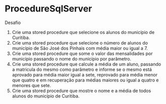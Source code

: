 # ProcedureSqlServer
Desafio
1. Crie uma stored procedure que selecione os alunos do município de Curitiba. 
2. Crie uma stored procedure que selecione o número de alunos do município de São José dos Pinhais com média maior ou igual a 7.
3. Crie uma stored procedure que some o valor das mensalidades por município passando o nome do município por parâmetro. 
4. Crie uma stored procedure que calcule a média de um aluno, passando a matricula do mesmo como parâmetro e informe se o mesmo está aprovado para média maior igual a sete, reprovado para média menor que quatro e em recuperação para médias maiores ou igual a quatro e menores que sete. 
5. Crie uma stored procedure que mostre o nome e a média de todos alunos do município de Curitiba. 
